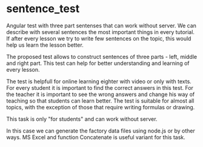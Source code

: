 # sentence_test
Angular test with three part sentenses that can work without server.
We can describe with several sentences the most important things in every tutorial. If after every lesson we try to write few sentences on the topic, this would help us learn the lesson better.

The proposed test allows to construct sentences of three parts - left, middle and right part. This test can help for better understanding and learning of every lesson.

The test is helpfull for online learning eighter with video or only with texts. For every student it is important to find the correct answers in this test. For the teacher it is important to see the wrong answers and change his way of teaching so that students can learn better. The test is suitable for almost all topics, with the exception of those that require writing formulas or drawing.

This task is only "for students" and can work without server.

In this case we can generate the factory data files using node.js or by other ways. MS Excel and function Concatenate is useful variant for this task.
